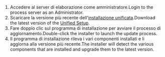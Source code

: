 1. <span data-ttu-id="ed007-101">Accedere al server di elaborazione come amministratore.</span><span class="sxs-lookup"><span data-stu-id="ed007-101">Login to the process server as an Administrator.</span></span>
2. <span data-ttu-id="ed007-102">Scaricare la versione più recente dell'[installazione unificata](http://aka.ms/unifiedinstaller).</span><span class="sxs-lookup"><span data-stu-id="ed007-102">Download the latest version of the [Unified Setup](http://aka.ms/unifiedinstaller).</span></span>
3. <span data-ttu-id="ed007-103">Fare doppio clic sul programma di installazione per avviare il processo di aggiornamento.</span><span class="sxs-lookup"><span data-stu-id="ed007-103">Double-click the installer to launch the update process.</span></span>
4. <span data-ttu-id="ed007-104">Il programma di installazione rileva i vari componenti installati e li aggiorna alla versione più recente.</span><span class="sxs-lookup"><span data-stu-id="ed007-104">The installer will detect the various components that are installed and upgrade them to the latest version.</span></span>
